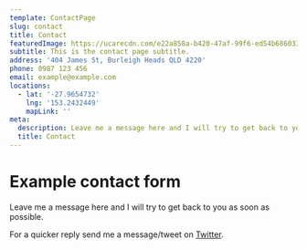 ```yaml
---
template: ContactPage
slug: contact
title: Contact
featuredImage: https://ucarecdn.com/e22a858a-b420-47af-99f6-ed54b6860333/
subtitle: This is the contact page subtitle.
address: '404 James St, Burleigh Heads QLD 4220'
phone: 0987 123 456
email: example@example.com
locations:
  - lat: '-27.9654732'
    lng: '153.2432449'
    mapLink: ''
meta:
  description: Leave me a message here and I will try to get back to you as soon as possible.
  title: Contact
---
```


# Example contact form

Leave me a message here and I will try to get back to you as soon as possible.

For a quicker reply send me a message/tweet on  [Twitter](https://twitter.com/paharihacker/).
